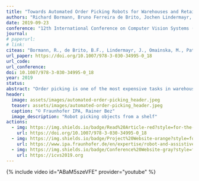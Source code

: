 ```yaml
---
title: "Towards Automated Order Picking Robots for Warehouses and Retail"
authors: "Richard Bormann, Bruno Ferreira de Brito, Jochen Lindermayr, Marco Omainska and Mayank Patel"
date: 2019-09-23
conference: "12th International Conference on Computer Vision Systems (ICVS)"
journal:
# paperurl:
# link:
citeas: "Bormann, R., de Brito, B.F., Lindermayr, J., Omainska, M., Patel, M. (2019). “Towards Automated Order Picking Robots for Warehouses and Retail”. In: Tzovaras, D., Giakoumis, D., Vincze, M., Argyros, A. (eds) Computer Vision Systems. ICVS 2019. Lecture Notes in Computer Science, vol 11754. Springer, Cham."
url_paper: https://doi.org/10.1007/978-3-030-34995-0_18
url_code:
url_conference:
doi: 10.1007/978-3-030-34995-0_18
year: 2019
status:
abstract: "Order picking is one of the most expensive tasks in warehouses nowadays and at the same time one of the hardest to automate. Technical progress in automation technologies however allowed for first robotic products on fully automated picking in certain applications. This paper presents a mobile order picking robot for retail store or warehouse order fulfillment on typical packaged retail store items. This task is especially challenging due to the variety of items which need to be recognized and manipulated by the robot. Besides providing a comprehensive system overview the paper discusses the chosen techniques for textured object detection and manipulation in greater detail. The paper concludes with a general evaluation of the complete system and elaborates various potential avenues of further improvement."
header:
  image: assets/images/automated-order-picking_header.jpeg
  teaser: assets/images/automated-order-picking_header.jpeg
  caption: "© Fraunhofer IPA, Rainer Bez"
  image_description: "Robot picking objects from a shelf"
actions:
  - img: https://img.shields.io/badge/Read%20Article-red?style=for-the-badge&logo=Adobe&logoColor=white
    url: https://doi.org/10.1007/978-3-030-34995-0_18
  - img: https://img.shields.io/badge/Project%20Website-orange?style=for-the-badge&logo=safari&logoColor=white
    url: https://www.ipa.fraunhofer.de/en/expertise/robot-and-assistive-systems/industrial-and-commercial-service-robots/robots_for_retail_logistics.html
  - img: https://img.shields.io/badge/Conference%20Website-gray?style=for-the-badge&logo=safari&logoColor=white
    url: https://icvs2019.org
---
```


{% include video id="ABaM5szeVFE" provider="youtube" %}
